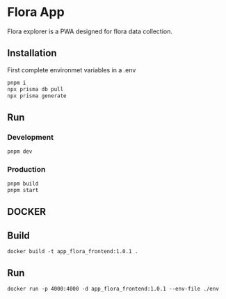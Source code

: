 # Flora App

Flora explorer is a PWA designed for flora data collection.

## Installation

First complete environmet variables in a .env

```sh
pnpm i
npx prisma db pull
npx prisma generate
```

## Run

### Development

```sh
pnpm dev
```

### Production

```sh
pnpm build
pnpm start
```

## DOCKER

## Build

```
docker build -t app_flora_frontend:1.0.1 .
```

## Run

```
docker run -p 4000:4000 -d app_flora_frontend:1.0.1 --env-file ./env
```
